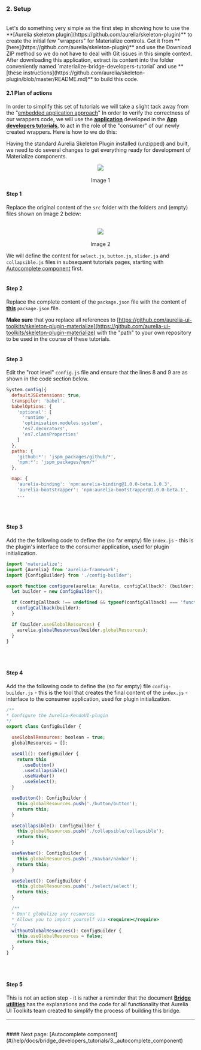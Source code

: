 <br>

### 2. Setup
<br>
Let's do something very simple as the first step in showing how to use the **[Aurelia skeleton plugin](https://github.com/aurelia/skeleton-plugin)** to create the initial few "wrappers" for Materialize controls. Get it from **[here](https://github.com/aurelia/skeleton-plugin)** and use the Download ZIP method so we do not have to deal with Git issues in this simple context. After downloading this application, extract its content into the folder conveniently named `materialize-bridge-developers-tutorial` and use **[these instructions](https://github.com/aurelia/skeleton-plugin/blob/master/README.md)** to build this code.

<br>

#### 2.1 Plan of actions
In order to simplify this set of tutorials we will take a slight tack away from the "[embedded application approach](#/help/docs/about_this_application/1._introduction)"  In order to verify the correctness of our wrappers code, we will use the **[application](https://github.com/aurelia-ui-toolkits/https://github.com/aurelia-ui-toolkits/materialize-app-developers-tutorial)** developed in the **[App developers tutorials](#/help/docs/app_developers_tutorials/1._introduction)**, to act in the role of the "consumer" of our newly created wrappers. Here is how to we do this:
<br>


Having the standard Aurelia Skeleton Plugin installed (unzipped) and built, we need to do several changes to get everything ready for development of Materialize components.
<br>

<p align=center>
  <img src="http://i.imgur.com/NiT7L16.png" class="responsive-img"></img>
 <br><br>
 Image 1
</p>

#### Step 1

Replace the original content of the `src` folder with the folders and (empty) files shown on Image 2 below:
<br><br>

<p align=center>
  <img src="http://i.imgur.com/mk6QDQ7.png" class="responsive-img"></img>
 <br><br>
 Image 2
</p>

We will define the content for `select.js`, `button.js`, `slider.js` and `collapsible.js` files in subsequent tutorials pages, starting with [Autocomplete component](#/help/docs/bridge_developers_tutorials/3._select_component) first.
<br><br>

#### Step 2
Replace the complete content of the `package.json` file with the content of **[this](https://github.com/aurelia-ui-toolkits/aurelia-materialize-bridge/blob/master/package.json)** `package.json` file.

**Make sure** that you replace all references to [https://github.com/aurelia-ui-toolkits/skeleton-plugin-materialize](https://github.com/aurelia-ui-toolkits/skeleton-plugin-materialize) with the "path" to your own repository to be used in the course of these tutorials.
<br><br>

#### Step 3
Edit the "root level" `config.js` file and ensure that the lines 8 and 9 are as shown in the code section below.
<br>
```javascript
System.config({
  defaultJSExtensions: true,
  transpiler: 'babel',
  babelOptions: {
    'optional': [
      'runtime',
      'optimisation.modules.system',
      'es7.decorators',
      'es7.classProperties'
    ]
  },
  paths: {
    'github:*': 'jspm_packages/github/*',
    'npm:*': 'jspm_packages/npm/*'
  },

  map: {
    'aurelia-binding': 'npm:aurelia-binding@1.0.0-beta.1.0.3',
    'aurelia-bootstrapper': 'npm:aurelia-bootstrapper@1.0.0-beta.1',
    ...
```
<br><br>

#### Step 3
Add the the following code to define the (so far empty) file `index.js` - this is the plugin's interface to the consumer application, used for plugin initialization.
<br>
```javascript
import 'materialize';
import {Aurelia} from 'aurelia-framework';
import {ConfigBuilder} from './config-builder';

export function configure(aurelia: Aurelia, configCallback?: (builder: ConfigBuilder) => void) {
  let builder = new ConfigBuilder();

  if (configCallback !== undefined && typeof(configCallback) === 'function') {
    configCallback(builder);
  }

  if (builder.useGlobalResources) {
    aurelia.globalResources(builder.globalResources);
  }
}
```
<br><br>
#### Step 4
Add the the following code to define the (so far empty) file `config-builder.js` - this is the tool that creates the final content of the `index.js` - interface to the consumer application, used for plugin initialization.
<br>
```javascript
/**
* Configure the Aurelia-KendoUI-plugin
*/
export class ConfigBuilder {

  useGlobalResources: boolean = true;
  globalResources = [];

  useAll(): ConfigBuilder {
    return this
      .useButton()
      .useCollapsible()
      .useNavbar()
      .useSelect();
  }

  useButton(): ConfigBuilder {
    this.globalResources.push('./button/button');
    return this;
  }

  useCollapsible(): ConfigBuilder {
    this.globalResources.push('./collapsible/collapsible');
    return this;
  }

  useNavbar(): ConfigBuilder {
    this.globalResources.push('./navbar/navbar');
    return this;
  }

  useSelect(): ConfigBuilder {
    this.globalResources.push('./select/select');
    return this;
  }

  /**
  * Don't globalize any resources
  * Allows you to import yourself via <require></require>
  */
  withoutGlobalResources(): ConfigBuilder {
    this.useGlobalResources = false;
    return this;
  }
}

```
<br><br>
#### Step 5
This is not an action step - it is rather a reminder that the document **[Bridge utilities](#/help/docs/bridge_developers_notes/2._bridge_utilities)** has the explanations and the code for all functionality that Aurelia UI Toolkits team created to simplify the process of building this bridge.
<br>
* * *
<br>
#### Next page: [Autocomplete component](#/help/docs/bridge_developers_tutorials/3._autocomplete_component)
